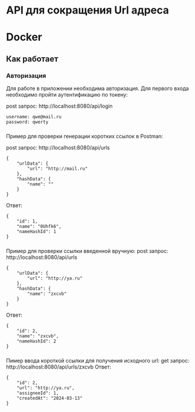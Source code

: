 # API для сокращения Url адреса
# Docker
## Как работает
### Авторизация
Для работе в приложении необходима авторизация.
Для первого входа необходимо пройти аутентификацию по токену:

post запрос: 
http://localhost:8080/api/login
```
username: qwe@mail.ru
password: qwerty
```
###
Пример для проверки генерации коротких ссылок в Postman:

post запрос:
http://localhost:8080/api/urls
```
{
    "urlData": {
        "url": "http://mail.ru"
    },
    "hashData": {
        "name": ""
    }
}
```
Ответ:
```
{
    "id": 1,
    "name": "0Uhfk6",
    "nameHashId": 1
}
```

###
Пример для проверки ссылки введенной вручную:
post запрос:
http://localhost:8080/api/urls
```
{
    "urlData": {
        "url": "http://ya.ru"
    },
    "hashData": {
        "name": "zxcvb"
    }
}
```
Ответ:
```
{
    "id": 2,
    "name": "zxcvb",
    "nameHashId": 2
}
```
###
Пимер ввода короткой ссылки для получения исходного url:
get запрос:
http://localhost:8080/api/urls/zxcvb
Ответ:
```
{
    "id": 2,
    "url": "http://ya.ru",
    "assigneeId": 1,
    "createdAt": "2024-03-13"
}
```
